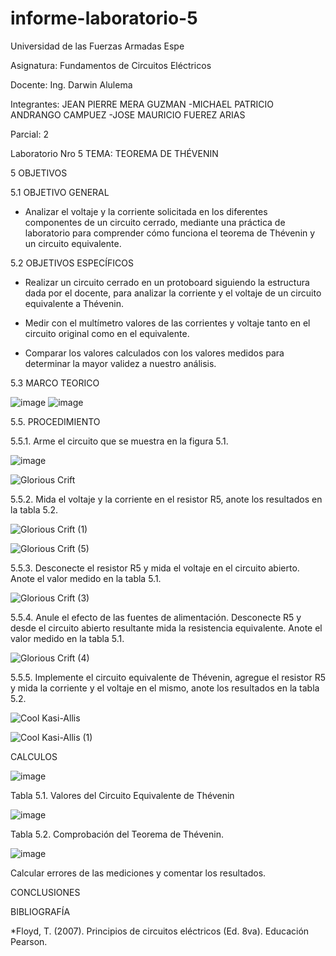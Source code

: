 # informe-laboratorio-5

Universidad de las Fuerzas Armadas Espe

Asignatura: Fundamentos de Circuitos Eléctricos

Docente: Ing. Darwin Alulema

Integrantes: JEAN PIERRE MERA GUZMAN -MICHAEL PATRICIO ANDRANGO CAMPUEZ -JOSE MAURICIO FUEREZ ARIAS

Parcial: 2

Laboratorio Nro 5 TEMA: TEOREMA DE THÉVENIN

5 OBJETIVOS

5.1 OBJETIVO GENERAL

- Analizar el voltaje y la corriente solicitada en los diferentes componentes de un circuito cerrado, mediante una práctica de laboratorio para comprender cómo funciona el teorema de Thévenin y un circuito equivalente.

5.2 OBJETIVOS ESPECÍFICOS

- Realizar un circuito cerrado en un protoboard siguiendo la estructura dada por el docente, para analizar la corriente y el voltaje de un circuito equivalente a Thévenin.

- Medir con el multímetro valores de las corrientes y voltaje tanto en el circuito original como en el equivalente.

- Comparar los valores calculados con los valores medidos para determinar la mayor validez a nuestro análisis.

5.3 MARCO TEORICO

![image](https://user-images.githubusercontent.com/104911658/210898070-612a5990-6ee5-456f-a25c-adca676b9160.png)
![image](https://user-images.githubusercontent.com/104911658/210898555-c2cc1c8f-ee00-41bb-995c-4b9f90422428.png)

5.5. PROCEDIMIENTO

5.5.1. Arme el circuito que se muestra en la figura 5.1.

![image](https://user-images.githubusercontent.com/107088999/210922988-f3587182-e846-4a29-8982-19198ce5ced6.png)

![Glorious Crift](https://user-images.githubusercontent.com/107088999/210926914-fcc395ae-7dc4-498d-bd60-14225fae9113.png)


5.5.2. Mida el voltaje y la corriente en el resistor R5, anote los resultados en la tabla 5.2.

![Glorious Crift (1)](https://user-images.githubusercontent.com/107088999/210929487-0a2768e7-82f9-48c6-b35c-d3f58e7d179f.png)

![Glorious Crift (5)](https://user-images.githubusercontent.com/107088999/211051222-8d0f4acc-1628-41ca-b081-99b859f93257.png)


5.5.3. Desconecte el resistor R5 y mida el voltaje en el circuito abierto. Anote el valor
medido en la tabla 5.1.

![Glorious Crift (3)](https://user-images.githubusercontent.com/107088999/210929605-0cddd163-d383-4566-b232-5a9caefa8815.png)


5.5.4. Anule el efecto de las fuentes de alimentación. Desconecte R5 y desde el circuito
abierto resultante mida la resistencia equivalente. Anote el valor medido en la tabla 5.1.

![Glorious Crift (4)](https://user-images.githubusercontent.com/107088999/210929730-de2eb100-e257-4582-a352-47860420d7a2.png)


5.5.5. Implemente el circuito equivalente de Thévenin, agregue el resistor R5 y mida la
corriente y el voltaje en el mismo, anote los resultados en la tabla 5.2.

![Cool Kasi-Allis](https://user-images.githubusercontent.com/107088999/211053613-bc9f7db3-0630-4785-8b10-59eaa93d7ba5.png)

![Cool Kasi-Allis (1)](https://user-images.githubusercontent.com/107088999/211053787-2db43ab7-a6e3-4638-af9d-4fc614f471cc.png)

CALCULOS 

![image](https://user-images.githubusercontent.com/107088999/211063758-0f237361-78e5-46bc-bc46-b1f39d14d736.png)


Tabla 5.1. Valores del Circuito Equivalente de Thévenin

![image](https://user-images.githubusercontent.com/107088999/211055947-6b0f98ff-9a5c-4c31-a17f-c943fb27ec54.png)


Tabla 5.2. Comprobación del Teorema de Thévenin.

![image](https://user-images.githubusercontent.com/107088999/211057331-e1f68f77-77bd-4570-9e6e-617c6dfae5f1.png)

Calcular errores de las mediciones y comentar los resultados.

CONCLUSIONES


BIBLIOGRAFÍA

*Floyd, T. (2007). Principios de circuitos eléctricos (Ed. 8va). Educación Pearson.
